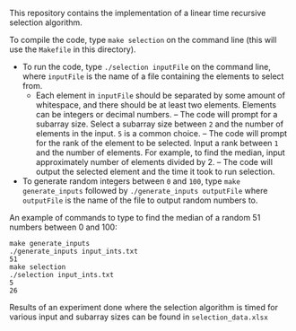 This repository contains the implementation of a linear time recursive selection 
algorithm. 

To compile the code, type `make selection` on the command line (this will
use the `Makefile` in this directory).
 * To run the code, type `./selection inputFile` on the command line,
   where `inputFile` is the name of a file containing the elements to select
   from.
    - Each element in `inputFile` should be separated by some amount of
      whitespace, and there should be at least two elements. Elements
      can be integers or decimal numbers.
    – The code will prompt for a subarray size. Select a subarray size
      between `2` and the number of elements in the input. `5` is a common
      choice.
    – The code will prompt for the rank of the element to be selected.
      Input a rank between `1` and the number of elements. For example, 
      to find the median, input approximately number of elements
      divided by 2.
    – The code will output the selected element and the time it took to
      run selection.
 * To generate random integers between `0` and `100`, type `make generate_inputs` 
   followed by `./generate_inputs outputFile` where `outputFile` is the name 
   of the file to output random numbers to.


An example of commands to type to find the median of a random 51 numbers between 0
and 100:
```
make generate_inputs
./generate_inputs input_ints.txt
51
make selection
./selection input_ints.txt
5
26
```


Results of an experiment done where the selection algorithm is timed for various 
input and subarray sizes can be found in `selection_data.xlsx`

